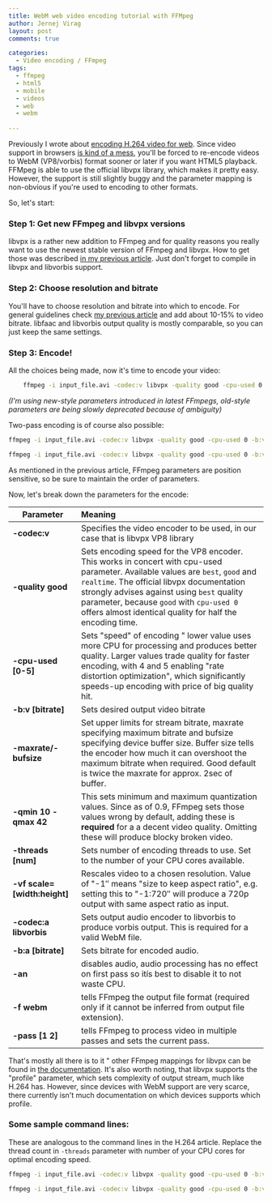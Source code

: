 ```yaml
---
title: WebM web video encoding tutorial with FFMpeg
author: Jernej Virag
layout: post
comments: true

categories:
  - Video encoding / FFmpeg
tags:
  - ffmpeg
  - html5
  - mobile
  - videos
  - web
  - webm
    
---
```

Previously I wrote about [encoding H.264 video for web][1]. Since video support in browsers [is kind of a mess][2], you'll be forced to re-encode videos to WebM (VP8/vorbis) format sooner or later if you want HTML5 playback. FFMpeg is able to use the official libvpx library, which makes it pretty easy. However, the support is still slightly buggy and the parameter mapping is non-obvious if you're used to encoding to other formats.
<!--more-->

So, let's start:

### Step 1: Get new FFmpeg and libvpx versions

libvpx is a rather new addition to FFmpeg and for quality reasons you really want to use the newest stable version of FFmpeg and libvpx. How to get those was described [in my previous article][1]. Just don't forget to compile in libvpx and libvorbis support.

### Step 2: Choose resolution and bitrate

You'll have to choose resolution and bitrate into which to encode. For general guidelines check [my previous article][1] and add about 10-15% to video bitrate. libfaac and libvorbis output quality is mostly comparable, so you can just keep the same settings.

### Step 3: Encode!

All the choices being made, now it's time to encode your video:

```bash
	ffmpeg -i input_file.avi -codec:v libvpx -quality good -cpu-used 0 -b:v 500k -qmin 10 -qmax 42 -maxrate 500k -bufsize 1000k -threads 4 -vf scale=-1:480 -codec:a libvorbis -b:a 128k output.webm
```
<address>
  (I'm using new-style parameters introduced in latest FFmpegs, old-style parameters are being slowly deprecated because of ambiguity)
</address>

Two-pass encoding is of course also possible:

``` bash 1st pass
ffmpeg -i input_file.avi -codec:v libvpx -quality good -cpu-used 0 -b:v 500k -qmin 10 -qmax 42 -maxrate 500k -bufsize 1000k -threads 4 -vf scale=-1:480 -an -pass 1 -f webm /dev/null`
```

``` bash 2nd pass
ffmpeg -i input_file.avi -codec:v libvpx -quality good -cpu-used 0 -b:v 500k -qmin 10 -qmax 42 -maxrate 500k -bufsize 1000k -threads 4 -vf scale=-1:480 -codec:a libvorbis -b:a 128k -pass 2 -f webm output.webm
```

As mentioned in the previous article, FFmpeg parameters are position sensitive, so be sure to maintain the order of parameters.

Now, let's break down the parameters for the encode:

Parameter            | Meaning   
------------- |:-------------
**-codec:v** | Specifies the video encoder to be used, in our case that is libvpx VP8 library  
**-quality good** | Sets encoding speed for the VP8 encoder. This works in concert with cpu-used parameter. Available values are `best`, `good` and `realtime`. The official libvpx documentation strongly advises against using `best` quality parameter, because `good` with `cpu-used 0` offers almost identical quality for half the encoding time.  
**-cpu-used [0-5]** | Sets "speed" of encoding " lower value uses more CPU for processing and produces better quality. Larger values trade quality for faster encoding, with 4 and 5 enabling "rate distortion optimization", which significantly speeds-up encoding with price of big quality hit.  
**-b:v [bitrate]** | Sets desired output video bitrate  
**-maxrate/-bufsize** | Set upper limits for stream bitrate, maxrate specifying maximum bitrate and bufsize specifying device buffer size. Buffer size tells the encoder how much it can overshoot the maximum bitrate when required. Good default is twice the maxrate for approx. 2sec of buffer.  
**-qmin 10 -qmax 42** | This sets minimum and maximum quantization values. Since as of 0.9, FFmpeg sets those values wrong by default, adding these is **required** for a a decent video quality. Omitting these will produce blocky broken video.  
**-threads [num]** | Sets number of encoding threads to use. Set to the number of your CPU cores available.
**-vf scale=[width:height]** | Rescales video to a chosen resolution. Value of "-1&#8243; means "size to keep aspect ratio", e.g. setting this to "-1:720&#8243; will produce a 720p output with same aspect ratio as input.
**-codec:a libvorbis** | Sets output audio encoder to libvorbis to produce vorbis output. This is required for a valid WebM file.
**-b:a [bitrate]** | Sets bitrate for encoded audio.
**-an** | disables audio, audio processing has no effect on first pass so itís best to disable it to not waste CPU.
**-f webm** | tells FFmpeg the output file format (required only if it cannot be inferred from output file extension).
**-pass [1 2]** | tells FFmpeg to process video in multiple passes and sets the current pass.

That's mostly all there is to it " other FFmpeg mappings for libvpx can be found in [the documentation][3]. It's also worth noting, that libvpx supports the "profile" parameter, which sets complexity of output stream, much like H.264 has. However, since devices with WebM support are very scarce, there currently isn't much documentation on which devices supports which profile.

### Some sample command lines:

These are analogous to the command lines in the H.264 article. Replace the thread count in `-threads` parameter with number of your CPU cores for optimal encoding speed.  

``` bash Standardî web video (480p at 600kbit/s)
ffmpeg -i input_file.avi -codec:v libvpx -quality good -cpu-used 0 -b:v 600k -maxrate 600k -bufsize 1200k -qmin 10 -qmax 42 -vf scale=-1:480 -threads 4 -codec:a vorbis -b:a 128k output_file.webm
```

``` bash High-quality SD video for archive/storage (PAL at 1.2Mbit/s):
ffmpeg -i input_file.avi -codec:v libvpx -quality good -cpu-used 0 -b:v 1200k -maxrate 1200k -bufsize 2400k -qmin 10 -qmax 42 -vf scale=-1:480 -threads 4 -codec:a vorbis -b:a 128k output_file.webm
```

 [1]: http://www.virag.si/2012/01/web-video-encoding-tutorial-with-ffmpeg-0-9/ "H.264 web video encoding tutorial with FFmpeg 0.9"
 [2]: http://en.wikipedia.org/wiki/HTML5_video#Table
 [3]: http://ffmpeg.org/ffmpeg.html#Options-5
